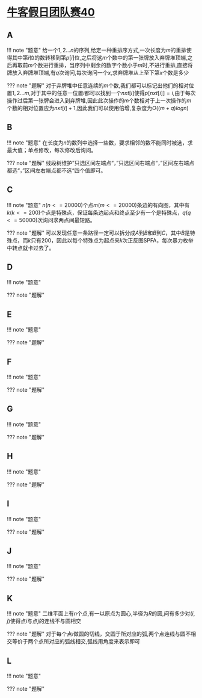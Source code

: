 # [牛客假日团队赛40](https://ac.nowcoder.com/acm/contest/5207#question)

## A

!!! note "题意"
    给一个$1,2...n$的序列,给定一种重排序方式,一次长度为$m$的重排使得其中第$i$位的数转移到第$p[i]$位,之后将这$m$个数中的第一张牌放入弃牌堆顶端,之后再取前$m$个数进行重排，当序列中剩余的数字个数小于$m$时,不进行重排,直接将牌放入弃牌堆顶端,有$q$次询问,每次询问一个$x$,求弃牌堆从上至下第$x$个数是多少

??? note "题解"
    对于弃牌堆中任意连续的$m$个数,我们都可以标记出他们的相对位置$1,2...m$,对于其中的任意一位置$i$都可以找到一个$nxt[i]$使得$p[nxt[i]]=i$,由于每次操作过后第一张牌会进入到弃牌堆,因此此次操作的$m$个数相对于上一次操作的$m$个数的相对位置应为$nxt[i]+1$,因此我们可以使用倍增,复杂度为$O((m+q)logn)$

## B

!!! note "题意"
	在长度为$n$的数列中选择一些数，要求相邻的数不能同时被选，求最大值；单点修改，每次修改后询问。
	
??? note "题解"
	线段树维护”只选区间左端点“，”只选区间右端点“，”区间左右端点都选“，”区间左右端点都不选“四个值即可。

## C

!!! note "题意"
	$n(n<=20000)$个点$m(m<=20000)$条边的有向图，其中有$k(k<=200)$个点是特殊点，保证每条边起点和终点至少有一个是特殊点，$q(q<=50000)$次询问求两点间最短路。
	
??? note "题解"
	可以发现任意一条路径一定可以拆分成$A$到$B$和$B$到$C$，其中$B$是特殊点，而$k$只有$200$，因此以每个特殊点为起点来$k$次正反图SPFA，每次暴力枚举中转点就卡过去了。
	
## D

!!! note "题意"

??? note "题解"

## E

!!! note "题意"

??? note "题解"

## F

!!! note "题意"

??? note "题解"

## G

!!! note "题意"

??? note "题解"

## H

!!! note "题意"

??? note "题解"

## I

!!! note "题意"

??? note "题解"

## J

!!! note "题意"

??? note "题解"

## K

!!! note "题意"
    二维平面上有$n$个点,有一以原点为圆心,半径为$R$的圆,问有多少对$(i,j)$使得点$i$与点$j$的连线不与圆相交

??? note "题解"
    对于每个点$i$做圆的切线，交圆于所对应的弧,两个点连线与圆不相交等价于两个点所对应的弧线相交,弧线用角度来表示即可

## L

!!! note "题意"

??? note "题解"